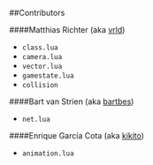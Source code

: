 ##Contributors

####Matthias Richter (aka [vrld](https://github.com/vrld))

- `class.lua`
- `camera.lua`
- `vector.lua`
- `gamestate.lua`
- `collision`

####Bart van Strien (aka [bartbes](https://github.com/bartbes))

- `net.lua`

####Enrique García Cota (aka [kikito](https://github.com/kikito))

- `animation.lua`
